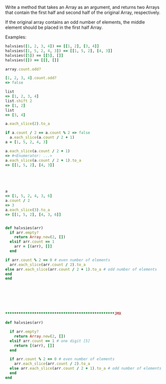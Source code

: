 Write a method that takes an Array as an argument, and returns two Arrays that contain the first half and second half of the original Array, respectively. 

If the original array contains an odd number of elements, the middle element should be placed in the first half Array.

Examples:
```ruby
halvsies([1, 2, 3, 4]) == [[1, 2], [3, 4]]
halvsies([1, 5, 2, 4, 3]) == [[1, 5, 2], [4, 3]]
halvsies([5]) == [[5], []]
halvsies([]) == [[], []]

array.count.odd?

[1, 2, 3, 4].count.odd?
=> false

list
=> [1, 2, 3, 4]
list.shift 2
=> [1, 2]
list
=> [3, 4]

a.each_slice(2).to_a

if a.count / 2 == a.count % 2 => false
  a.each_slice(a.count / 2 + 1)
a = [1, 5, 2, 4, 3]

a.each_slice(a.count / 2 + 1)
=> #<Enumerator: ...>
a.each_slice(a.count / 2 + 1).to_a
=> [[1, 5, 2], [4, 3]]





a
=> [1, 5, 2, 4, 3, 6]
a.count / 2
=> 3
a.each_slice(3).to_a
=> [[1, 5, 2], [4, 3, 6]]


def halvsies(arr)
  if arr.empty? 
    return Array.new(2, [])
  elsif arr.count == 1
    arr = [(arr), []]
  end

if arr.count % 2 == 0 # even number of elements
  arr.each_slice(arr.count / 2).to_a
else arr.each_slice(arr.count / 2 + 1).to_a # odd number of elements
end
end







*************************************************JMX

def halvsies(arr)

  if arr.empty? 
    return Array.new(2, [])
  elsif arr.count == 1 # one digit [5]
    return [(arr), []]
  end

  if arr.count % 2 == 0 # even number of elements
    arr.each_slice(arr.count / 2).to_a
  else arr.each_slice(arr.count / 2 + 1).to_a # odd number of elements
  end
end











